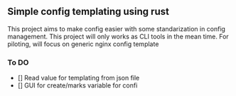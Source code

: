 ## Simple config templating using rust

This project aims to make config easier with some standarization in config management. This project will only works as CLI tools in the mean time. For piloting, will focus on generic nginx config template

### To DO
- [] Read value for templating from json file
- [] GUI for create/marks variable for confi